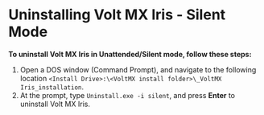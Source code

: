 
Uninstalling Volt MX Iris - Silent Mode
==========================================

**To uninstall Volt MX Iris in Unattended/Silent mode, follow these steps:**

1.  Open a DOS window (Command Prompt), and navigate to the following location `<Install Drive>:\<VoltMX install folder>\_VoltMX Iris_installation`.
2.  At the prompt, type `Uninstall.exe -i silent`, and press **Enter** to uninstall Volt MX Iris.


